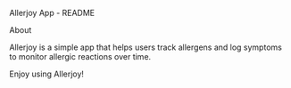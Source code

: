 Allerjoy App - README

About

Allerjoy is a simple app that helps users track allergens and log symptoms to monitor allergic reactions over time.

Enjoy using Allerjoy!






